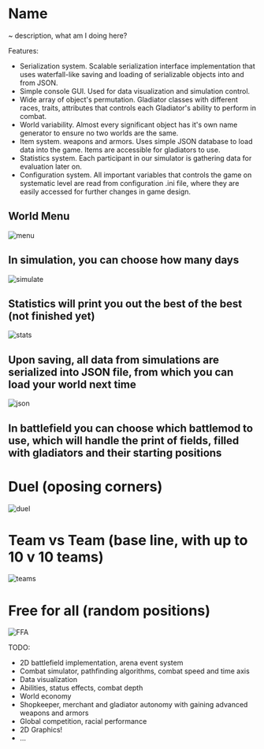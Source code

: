 # Name
 ~ description, what am I doing here?
 
 Features:
 - Serialization system. Scalable serialization interface implementation that uses waterfall-like saving and loading of serializable objects into and from JSON.
 - Simple console GUI. Used for data visualization and simulation control.
 - Wide array of object's permutation. Gladiator classes with different races, traits, attributes that controls each Gladiator's ability to perform in combat.
 - World variability. Almost every significant object has it's own name generator to ensure no two worlds are the same.
 - Item system. weapons and armors. Uses simple JSON database to load data into the game. Items are accessible for gladiators to use.
 - Statistics system. Each participant in our simulator is gathering data for evaluation later on.
 - Configuration system. All important variables that controls the game on systematic level are read from configuration .ini file, where they are easily accessed for further changes in game design.

 ## World Menu
![menu](screenz/menu.jpg)

 ## In simulation, you can choose how many days
![simulate](screenz/simulate_days.jpg)

 ## Statistics will print you out the best of the best (not finished yet)
![stats](screenz/statistics.jpg)

 ## Upon saving, all data from simulations are serialized into JSON file, from which you can load your world next time
![json](screenz/json.jpg)

 ## In battlefield you can choose which battlemod to use, which will handle the print of fields, filled with gladiators and their starting positions
 # Duel (oposing corners)
![duel](screenz/duel.jpg)

 # Team vs Team (base line, with up to 10 v 10 teams)
![teams](screenz/teams.jpg)

 # Free for all (random positions)
![FFA](screenz/FFA.jpg)
 
 TODO:
 - 2D battlefield implementation, arena event system
 - Combat simulator, pathfinding algorithms, combat speed and time axis
 - Data visualization
 - Abilities, status effects, combat depth
 - World economy
 - Shopkeeper, merchant and gladiator autonomy with gaining advanced weapons and armors
 - Global competition, racial performance
 - 2D Graphics!
 - ...
